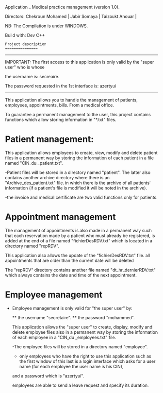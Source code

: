﻿Application _ Medical practice management (version 1.0).


Directors: Chekroun Mohamed | Jabir Somaya | Taizoukt Anouar |

NB: The Compilation is under WINDOWS.

Build with: Dev C++

    Project description
    ===============
_____________________________________________________________________________________________
   IMPORTANT: The first access to this application is only valid by the "super user" who is whose

   the username is: secreaire.

   The password requested in the 1st interface is: azertyui
_____________________________________________________________________________________________

   This application allows you to handle the management of patients, employees, appointments, bills.
   From a medical office.

   To guarantee a permanent management to the user, this project contains functions which allow
   storing information in "*.txt" files.

   Patient management:
   =================

   This application allows employees to create, view, modify and delete
   patient files in a permanent way by storing the information of each patient
  in a file named "CIN_du _patient.txt".

   -Patient files will be stored in a directory named "patient".
     The latter also contains another archive directory where there is an "Archive_des_patient.txt" file.
     in which there is the archive of all patients' information (if a patient's file is modified
     it will be noted in the archive).

   -the invoice and medical certificate are two valid functions only for patients.

   Appointment management
   ====================

   The management of appointments is also made in a permanent way such that each reservation
   made by a patient who must already be registered, is added at the end of a file named
   "fichierDesRDV.txt" which is located in a directory named "repRDV".

   This application also allows the update of the "fichierDesRDV.txt" file.
   all appointments that are older than the current date will be deleted

   The "repRDV" directory contains another file named "dt_hr_dernierRDV.txt" which always contains
   the date and time of the next appointment.


   Employee management
   ==================

 - Employee management is only valid for "the super user" by:

   ** the username "secretaire".
   ** the password "mohammed".

   This application allows the "super user" to create, display, modify and delete
    employee files also in a permanent way by storing the information of each employee
    in a "CIN_du _employees.txt" file.

   -The employee files will be stored in a directory named "employee".

   - only employees who have the right to use this application such as the first window of this
    last is a login interface which asks for a user name (for each employee the user name is his CIN),
    
    and a password which is "azertyui".

   employees are able to send a leave request and specify its duration.
